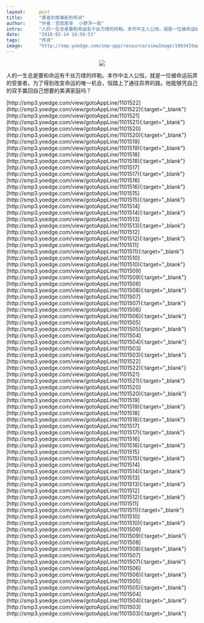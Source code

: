 ```yaml
---
layout:     post
title:      "勇者的故事新的传说"
author:     "作者：宫部美幸  小野洋一郎"
intro:      "人的一生总是要和命运有千丝万缕的绊勒。本作中主人公恒，就是一位被命运玩弄的受害者。为了得到改变命运的唯一机会，恒踏上了通往异界的路。他能够凭自己的双手赢回自己想要的美满家庭吗？"
date:       "2018-02-14 16:56:53"
tags:       "传说"
image:      "http://smp.yoedge.com/smp-app/resource/viewImage/1003419appline.png"
---
```

<div style="text-align: center">
<p><img src="http://smp.yoedge.com/smp-app/resource/viewImage/1003419appline.png"/></p>
</div>
<p class="post-meta">
<span>人的一生总是要和命运有千丝万缕的绊勒。本作中主人公恒，就是一位被命运玩弄的受害者。为了得到改变命运的唯一机会，恒踏上了通往异界的路。他能够凭自己的双手赢回自己想要的美满家庭吗？</span>
</p>
[http://smp3.yoedge.com/view/gotoAppLine/1101522](http://smp3.yoedge.com/view/gotoAppLine/1101522){:target="_blank"}
[http://smp3.yoedge.com/view/gotoAppLine/1101521](http://smp3.yoedge.com/view/gotoAppLine/1101521){:target="_blank"}
[http://smp3.yoedge.com/view/gotoAppLine/1101520](http://smp3.yoedge.com/view/gotoAppLine/1101520){:target="_blank"}
[http://smp3.yoedge.com/view/gotoAppLine/1101519](http://smp3.yoedge.com/view/gotoAppLine/1101519){:target="_blank"}
[http://smp3.yoedge.com/view/gotoAppLine/1101518](http://smp3.yoedge.com/view/gotoAppLine/1101518){:target="_blank"}
[http://smp3.yoedge.com/view/gotoAppLine/1101517](http://smp3.yoedge.com/view/gotoAppLine/1101517){:target="_blank"}
[http://smp3.yoedge.com/view/gotoAppLine/1101516](http://smp3.yoedge.com/view/gotoAppLine/1101516){:target="_blank"}
[http://smp3.yoedge.com/view/gotoAppLine/1101515](http://smp3.yoedge.com/view/gotoAppLine/1101515){:target="_blank"}
[http://smp3.yoedge.com/view/gotoAppLine/1101514](http://smp3.yoedge.com/view/gotoAppLine/1101514){:target="_blank"}
[http://smp3.yoedge.com/view/gotoAppLine/1101513](http://smp3.yoedge.com/view/gotoAppLine/1101513){:target="_blank"}
[http://smp3.yoedge.com/view/gotoAppLine/1101512](http://smp3.yoedge.com/view/gotoAppLine/1101512){:target="_blank"}
[http://smp3.yoedge.com/view/gotoAppLine/1101511](http://smp3.yoedge.com/view/gotoAppLine/1101511){:target="_blank"}
[http://smp3.yoedge.com/view/gotoAppLine/1101510](http://smp3.yoedge.com/view/gotoAppLine/1101510){:target="_blank"}
[http://smp3.yoedge.com/view/gotoAppLine/1101509](http://smp3.yoedge.com/view/gotoAppLine/1101509){:target="_blank"}
[http://smp3.yoedge.com/view/gotoAppLine/1101508](http://smp3.yoedge.com/view/gotoAppLine/1101508){:target="_blank"}
[http://smp3.yoedge.com/view/gotoAppLine/1101507](http://smp3.yoedge.com/view/gotoAppLine/1101507){:target="_blank"}
[http://smp3.yoedge.com/view/gotoAppLine/1101506](http://smp3.yoedge.com/view/gotoAppLine/1101506){:target="_blank"}
[http://smp3.yoedge.com/view/gotoAppLine/1101505](http://smp3.yoedge.com/view/gotoAppLine/1101505){:target="_blank"}
[http://smp3.yoedge.com/view/gotoAppLine/1101504](http://smp3.yoedge.com/view/gotoAppLine/1101504){:target="_blank"}
[http://smp3.yoedge.com/view/gotoAppLine/1101503](http://smp3.yoedge.com/view/gotoAppLine/1101503){:target="_blank"}
[http://smp3.yoedge.com/view/gotoAppLine/1101522](http://smp3.yoedge.com/view/gotoAppLine/1101522){:target="_blank"}
[http://smp3.yoedge.com/view/gotoAppLine/1101521](http://smp3.yoedge.com/view/gotoAppLine/1101521){:target="_blank"}
[http://smp3.yoedge.com/view/gotoAppLine/1101520](http://smp3.yoedge.com/view/gotoAppLine/1101520){:target="_blank"}
[http://smp3.yoedge.com/view/gotoAppLine/1101519](http://smp3.yoedge.com/view/gotoAppLine/1101519){:target="_blank"}
[http://smp3.yoedge.com/view/gotoAppLine/1101518](http://smp3.yoedge.com/view/gotoAppLine/1101518){:target="_blank"}
[http://smp3.yoedge.com/view/gotoAppLine/1101517](http://smp3.yoedge.com/view/gotoAppLine/1101517){:target="_blank"}
[http://smp3.yoedge.com/view/gotoAppLine/1101516](http://smp3.yoedge.com/view/gotoAppLine/1101516){:target="_blank"}
[http://smp3.yoedge.com/view/gotoAppLine/1101515](http://smp3.yoedge.com/view/gotoAppLine/1101515){:target="_blank"}
[http://smp3.yoedge.com/view/gotoAppLine/1101514](http://smp3.yoedge.com/view/gotoAppLine/1101514){:target="_blank"}
[http://smp3.yoedge.com/view/gotoAppLine/1101513](http://smp3.yoedge.com/view/gotoAppLine/1101513){:target="_blank"}
[http://smp3.yoedge.com/view/gotoAppLine/1101512](http://smp3.yoedge.com/view/gotoAppLine/1101512){:target="_blank"}
[http://smp3.yoedge.com/view/gotoAppLine/1101511](http://smp3.yoedge.com/view/gotoAppLine/1101511){:target="_blank"}
[http://smp3.yoedge.com/view/gotoAppLine/1101510](http://smp3.yoedge.com/view/gotoAppLine/1101510){:target="_blank"}
[http://smp3.yoedge.com/view/gotoAppLine/1101509](http://smp3.yoedge.com/view/gotoAppLine/1101509){:target="_blank"}
[http://smp3.yoedge.com/view/gotoAppLine/1101508](http://smp3.yoedge.com/view/gotoAppLine/1101508){:target="_blank"}
[http://smp3.yoedge.com/view/gotoAppLine/1101507](http://smp3.yoedge.com/view/gotoAppLine/1101507){:target="_blank"}
[http://smp3.yoedge.com/view/gotoAppLine/1101506](http://smp3.yoedge.com/view/gotoAppLine/1101506){:target="_blank"}
[http://smp3.yoedge.com/view/gotoAppLine/1101505](http://smp3.yoedge.com/view/gotoAppLine/1101505){:target="_blank"}
[http://smp3.yoedge.com/view/gotoAppLine/1101504](http://smp3.yoedge.com/view/gotoAppLine/1101504){:target="_blank"}
[http://smp3.yoedge.com/view/gotoAppLine/1101503](http://smp3.yoedge.com/view/gotoAppLine/1101503){:target="_blank"}


